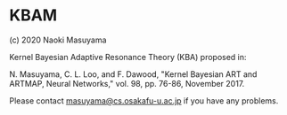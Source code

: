 # KBAM

(c) 2020 Naoki Masuyama

Kernel Bayesian Adaptive Resonance Theory (KBA) proposed in:

N. Masuyama, C. L. Loo, and F. Dawood, "Kernel Bayesian ART and ARTMAP, Neural Networks," vol. 98, pp. 76-86, November 2017.

Please contact masuyama@cs.osakafu-u.ac.jp if you have any problems.
